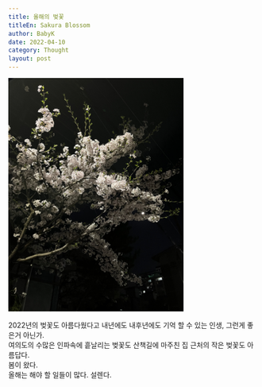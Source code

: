 ```yaml
---
title: 올해의 벚꽃
titleEn: Sakura Blossom
author: BabyK
date: 2022-04-10
category: Thought
layout: post
---
```


<img src="/img/2022-04-11-thought_SakuraBlossom_Img1.png" style="width:70%;height:70%">
<br>

2022년의 벚꽃도 아름다웠다고 내년에도 내후년에도 기억 할 수 있는 인생, 그런게 좋은거 아닌가.  
여의도의 수많은 인파속에 흩날리는 벚꽃도 산책길에 마주친 집 근처의 작은 벚꽃도 아름답다.  
봄이 왔다.  
올해는 해야 할 일들이 많다. 설렌다.

